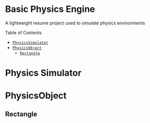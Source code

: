 # Basic Physics Engine

A lightweight resume project used to simulate physics environments

Table of Contents
- [`PhysicsSimulator`](Physics-Simulator)
- [`PhysicsObject`](Physics-Object)
  - [`Rectangle`](Rectangle)


# Physics Simulator

# PhysicsObject

## Rectangle

